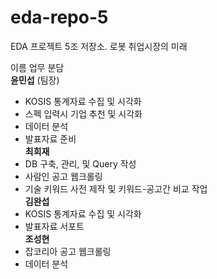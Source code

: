 # eda-repo-5
EDA 프로젝트 5조 저장소. 로봇 취업시장의 미래

 이름
업무 분담  
**윤민섭**
(팀장)
- KOSIS 통계자료 수집 및 시각화
- 스펙 입력시 기업 추천 및 시각화
- 데이터 분석
- 발표자료 준비  
**최희재**
- DB 구축, 관리, 및 Query 작성
- 사람인 공고 웹크롤링
- 기술 키워드 사전 제작 및 키워드-공고간 비교 작업  
**김완섭**
- KOSIS 통계자료 수집 및 시각화
- 발표자료 서포트  
**조성현**
- 잡코리아 공고 웹크롤링
- 데이터 분석
